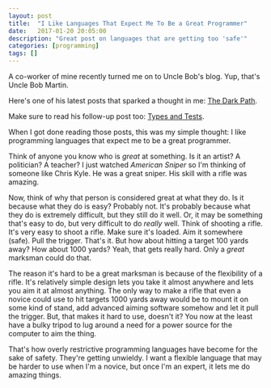 ```yaml
---
layout: post
title:  "I Like Languages That Expect Me To Be a Great Programmer"
date:   2017-01-20 20:05:00
description: "Great post on languages that are getting too 'safe'"
categories: [programming]
tags: []
---
```


A co-worker of mine recently turned me on to Uncle Bob's blog.  Yup, that's Uncle Bob Martin.

Here's one of his latest posts that sparked a thought in me: [The Dark Path](http://blog.cleancoder.com/uncle-bob/2017/01/11/TheDarkPath.html).

Make sure to read his follow-up post too: [Types and Tests](http://blog.cleancoder.com/uncle-bob/2017/01/13/TypesAndTests.html).

When I got done reading those posts, this was my simple thought: I like programming languages
that expect me to be a great programmer.

Think of anyone you know who is *great* at something.  Is it an artist? A politician? A teacher?
I just watched _American Sniper_ so I'm thinking of someone like Chris Kyle. He was a great
sniper.  His skill with a rifle was amazing.

Now, think of why that person is considered great at what they do.  Is it because what they
do is easy?  Probably not.  It's probably because what they do is extremely difficult, but
they still do it well.  Or, it may be something that's easy to do, but very difficult to
do *really* well.  Think of shooting a rifle.  It's very easy to shoot a rifle.  Make sure it's
loaded.  Aim it somewhere (safe). Pull the trigger. That's it.  But how about hitting a target
100 yards away?  How about 1000 yards?  Yeah, that gets really hard.  Only a *great*
marksman could do that.

The reason it's hard to be a great marksman is because of the flexibility of a rifle.  It's
relatively simple design lets you take it almost anywhere and lets you aim it at almost anything.
The only way to make a rifle that even a novice could use to hit targets 1000 yards away
would be to mount it on some kind of stand, add advanced aiming software somehow and let it
pull the trigger.  But, that makes it hard to use, doesn't it?  You now at the least have a bulky tripod to
lug around a need for a power source for the computer to aim the thing.

That's how overly restrictive programming languages have become for the sake of safety.  They're
getting unwieldy.  I want a flexible language that may be harder to use when I'm a novice, but
once I'm an expert, it lets me do amazing things.
